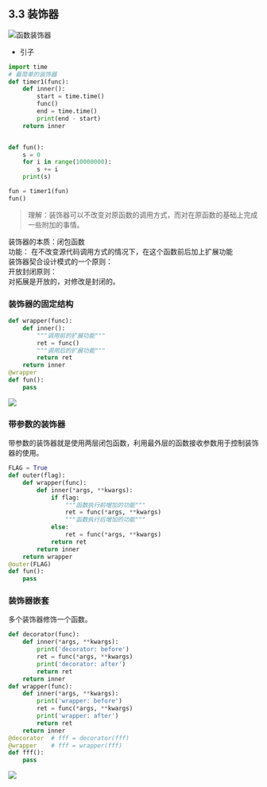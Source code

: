 ##  3.3 装饰器
![函数装饰器](https://github.com/fangmingc/Python/blob/master/Basis_of_Python/Picture/%E5%87%BD%E6%95%B0_%E8%A3%85%E9%A5%B0%E5%99%A8.png)   
- 引子  

```python
import time
# 最简单的装饰器
def timer1(func):
    def inner():
        start = time.time()
        func()
        end = time.time()
        print(end - start)
    return inner


def fun():
    s = 0
    for i in range(10000000):
        s += i
    print(s)

fun = timer1(fun)
fun()
```

> 理解：装饰器可以不改变对原函数的调用方式，而对在原函数的基础上完成一些附加的事情。


装饰器的本质：闭包函数  
功能： 在不改变源代码调用方式的情况下，在这个函数前后加上扩展功能  
装饰器契合设计模式的一个原则：  
开放封闭原则：  
对拓展是开放的，对修改是封闭的。  
### 装饰器的固定结构
```python
def wrapper(func):
    def inner():
        """调用前的扩展功能"""
        ret = func()
        """调用后的扩展功能"""
        return ret
    return inner
@wrapper
def fun():
    pass
```
![](https://github.com/fangmingc/Python/blob/master/Basis_of_Python/Picture/%E8%A3%85%E9%A5%B0%E5%99%A8%E6%89%A7%E8%A1%8C%E9%A1%BA%E5%BA%8F.png)
### 带参数的装饰器
带参数的装饰器就是使用两层闭包函数，利用最外层的函数接收参数用于控制装饰器的使用。
```python
FLAG = True
def outer(flag):
    def wrapper(func):
        def inner(*args, **kwargs):
            if flag:
                """函数执行前增加的功能"""
                ret = func(*args, **kwargs)
                """函数执行后增加的功能"""
            else:
                ret = func(*args, **kwargs)
            return ret
        return inner
    return wrapper
@outer(FLAG)
def fun():
    pass
```
### 装饰器嵌套
多个装饰器修饰一个函数。
```python
def decorator(func):
    def inner(*args, **kwargs):
        print('decorator: before')
        ret = func(*args, **kwargs)
        print('decorator: after')
        return ret
    return inner
def wrapper(func):
    def inner(*args, **kwargs):
        print('wrapper: before')
        ret = func(*args, **kwargs)
        print('wrapper: after')
        return ret
    return inner
@decorator  # fff = decorator(fff)
@wrapper    # fff = wrapper(fff)
def fff():
    pass
```
![](https://github.com/fangmingc/Python/blob/master/Basis_of_Python/Picture/%E8%A3%85%E9%A5%B0%E5%99%A8%E5%B5%8C%E5%A5%97.png)  
